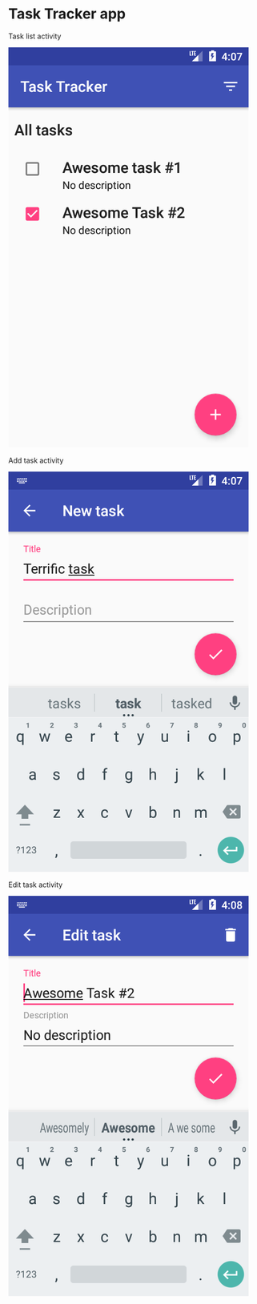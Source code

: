 # Task Tracker app
Task list activity

![](https://github.com/Anril/Architectural-Patterns/blob/mvc/Screenshots/Screenshot_1492877243.png)

Add task activity

![](https://github.com/Anril/Architectural-Patterns/blob/mvc/Screenshots/Screenshot_1492877275.png)

Edit task activity

![](https://github.com/Anril/Architectural-Patterns/blob/mvc/Screenshots/Screenshot_1492877283.png)

